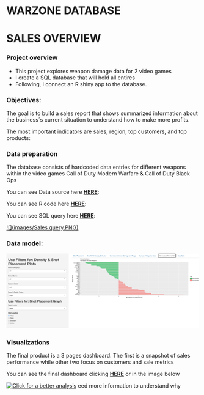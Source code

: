 # WARZONE DATABASE

# SALES OVERVIEW 
### Project overview
* This project explores weapon damage data for 2 video games
* I create a SQL database that will hold all entires
* Following, I connect an R shiny app to the database.

### Objectives:
The goal is to build a sales report that shows summarized information about the business´s current situation to understand how to make more profits. 

The most important indicators are sales, region, top customers, and top products:


### Data preparation
The database consists of hardcoded data entries for different weapons within the video games Call of Duty Modern Warfare & Call of Duty Black Ops 

You can see Data source here **[HERE](https://www.downsights.com/call-of-duty-warzone-weapon-stats/#modern-warfare-2019)**:


You can see R code here **[HERE](https://github.com/programTristan/Warzone_Database/blob/95f5745c6a2156d51d821ebc7b78229de790ac70/R_Code/TristanAppleby_warzoneShiny.R)**:

You can see SQL query here **[HERE](https://github.com/programTristan/Warzone_Database/blob/95f5745c6a2156d51d821ebc7b78229de790ac70/SQL_Query/TristanApplebywarzone.sql)**:

[![](images/Sales query.PNG)](https://tristanappleby.shinyapps.io/warzoneApp/)

### Data model:

![Data model](images/Shiny.png)

### Visualizations 
The final product is a 3 pages dashboard. The first is a snapshot of sales performance while other two focus on customers and sale metrics

You can see the final dashboard clicking **[HERE](https://tristanappleby.shinyapps.io/warzoneApp/)** or in the image below

[![Click for a better analysis](image/Shiny.png)](https://tristanappleby.shinyapps.io/warzoneApp/)
eed more information to understand why
